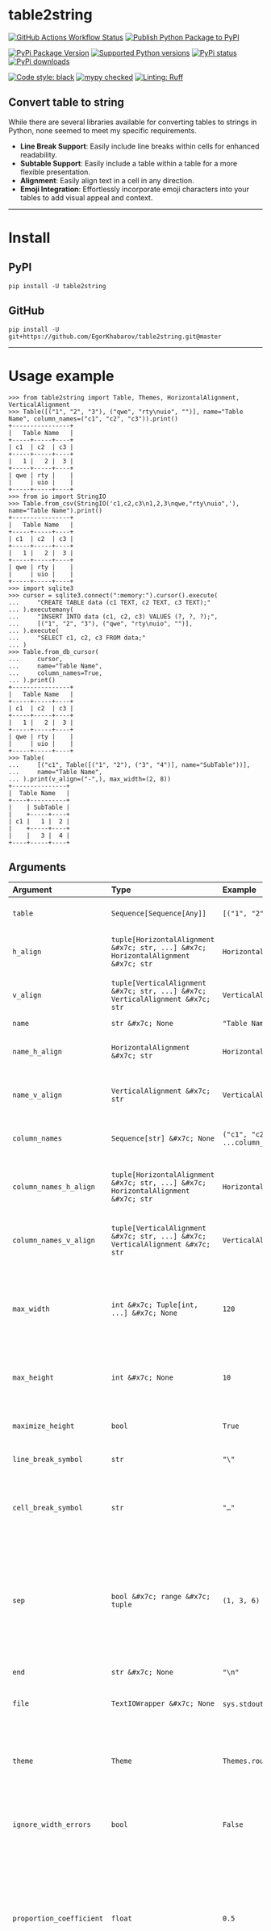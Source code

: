 # table2string

[![GitHub Actions Workflow Status](https://img.shields.io/github/actions/workflow/status/EgorKhabarov/table2string/tests.yml?style=flat&logo=GitHub&label=Tests)](https://github.com/EgorKhabarov/table2string/actions/workflows/tests.yml)
[![Publish Python Package to PyPI](https://img.shields.io/github/actions/workflow/status/EgorKhabarov/table2string/publish.yml?style=flat&logo=GitHub&label=Publish%20to%20PyPI)](https://github.com/EgorKhabarov/table2string/actions/workflows/publish.yml)

[![PyPi Package Version](https://img.shields.io/pypi/v/table2string.svg?style=flat&logo=pypi)](https://pypi.python.org/pypi/table2string)
[![Supported Python versions](https://img.shields.io/pypi/pyversions/table2string.svg?style=flat&logo=pypi)](https://pypi.python.org/pypi/table2string)
[![PyPi status](https://img.shields.io/pypi/status/table2string.svg?style=flat&logo=pypi)](https://pypi.python.org/pypi/table2string)
[![PyPi downloads](https://img.shields.io/pypi/dm/table2string.svg?style=flat&logo=pypi)](https://pypi.org/project/table2string/)

[![Code style: black](https://img.shields.io/badge/code%20style-black-000000.svg)](https://github.com/psf/black)
[![mypy checked](https://img.shields.io/badge/mypy-checked-blue)](https://github.com/python/mypy)
[![Linting: Ruff](https://img.shields.io/endpoint?url=https://raw.githubusercontent.com/charliermarsh/ruff/main/assets/badge/v2.json)](https://github.com/astral-sh/ruff)


## Convert table to string

While there are several libraries available for converting tables to strings in Python, none seemed to meet my specific requirements. 

- **Line Break Support**: Easily include line breaks within cells for enhanced readability.
- **Subtable Support**: Easily include a table within a table for a more flexible presentation.
- **Alignment**: Easily align text in a cell in any direction.
- **Emoji Integration**: Effortlessly incorporate emoji characters into your tables to add visual appeal and context.

---

# Install

## PyPI

```shell
pip install -U table2string
```

## GitHub

```shell
pip install -U git+https://github.com/EgorKhabarov/table2string.git@master
```

---

# Usage example

```pycon
>>> from table2string import Table, Themes, HorizontalAlignment, VerticalAlignment
>>> Table([("1", "2", "3"), ("qwe", "rty\nuio", "")], name="Table Name", column_names=("c1", "c2", "c3")).print()
+----------------+
|   Table Name   |
+-----+-----+----+
| c1  | c2  | c3 |
+-----+-----+----+
|   1 |   2 |  3 |
+-----+-----+----+
| qwe | rty |    |
|     | uio |    |
+-----+-----+----+
>>> from io import StringIO
>>> Table.from_csv(StringIO('c1,c2,c3\n1,2,3\nqwe,"rty\nuio",'), name="Table Name").print()
+----------------+
|   Table Name   |
+-----+-----+----+
| c1  | c2  | c3 |
+-----+-----+----+
|   1 |   2 |  3 |
+-----+-----+----+
| qwe | rty |    |
|     | uio |    |
+-----+-----+----+
>>> import sqlite3
>>> cursor = sqlite3.connect(":memory:").cursor().execute(
...     "CREATE TABLE data (c1 TEXT, c2 TEXT, c3 TEXT);"
... ).executemany(
...     "INSERT INTO data (c1, c2, c3) VALUES (?, ?, ?);",
...     [("1", "2", "3"), ("qwe", "rty\nuio", "")],
... ).execute(
...     "SELECT c1, c2, c3 FROM data;"
... )
>>> Table.from_db_cursor(
...     cursor,
...     name="Table Name",
...     column_names=True,
... ).print()
+----------------+
|   Table Name   |
+-----+-----+----+
| c1  | c2  | c3 |
+-----+-----+----+
|   1 |   2 |  3 |
+-----+-----+----+
| qwe | rty |    |
|     | uio |    |
+-----+-----+----+
>>> Table(
...     [("c1", Table([("1", "2"), ("3", "4")], name="SubTable"))],
...     name="Table Name",
... ).print(v_align=("-",), max_width=(2, 8))
+---------------+
|  Table Name   |
+----+----------+
|    | SubTable |
|    +-----+----+
| c1 |   1 |  2 |
|    +-----+----+
|    |   3 |  4 |
+----+-----+----+

```

## Arguments

| Argument                 | Type                                                                               | Example                         | Description                                                                                                                                                 |
|:-------------------------|:-----------------------------------------------------------------------------------|:--------------------------------|:------------------------------------------------------------------------------------------------------------------------------------------------------------|
| `table`                  | `Sequence[Sequence[Any]]`                                                          | `[("1", "2"), ("3", "4")]`      | A two-dimensional matrix                                                                                                                                    |
| `h_align`                | `tuple[HorizontalAlignment &#x7c; str, ...] &#x7c; HorizontalAlignment &#x7c; str` | `HorizontalAlignment.CENTER`    | Allows you to align text in a cell horizontally                                                                                                             |
| `v_align`                | `tuple[VerticalAlignment &#x7c; str, ...] &#x7c; VerticalAlignment &#x7c; str`     | `VerticalAlignment.MIDDLE`      | Allows you to align text in a cell vertically                                                                                                               |
| `name`                   | `str &#x7c; None`                                                                  | `"Table Name"`                  | Table name                                                                                                                                                  |
| `name_h_align`           | `HorizontalAlignment &#x7c; str`                                                   | `HorizontalAlignment.CENTER`    | Allows you to align table name horizontally                                                                                                                 |
| `name_v_align`           | `VerticalAlignment &#x7c; str`                                                     | `VerticalAlignment.MIDDLE`      | Allows you to align table name vertically                                                                                                                   |
| `column_names`           | `Sequence[str] &#x7c; None`                                                        | `("c1", "c2", ...column_count)` | Sets the names for the table columns                                                                                                                        |
| `column_names_h_align`   | `tuple[HorizontalAlignment &#x7c; str, ...] &#x7c; HorizontalAlignment &#x7c; str` | `HorizontalAlignment.CENTER`    | Allows you to align column names horizontally                                                                                                               |
| `column_names_v_align`   | `tuple[VerticalAlignment &#x7c; str, ...] &#x7c; VerticalAlignment &#x7c; str`     | `VerticalAlignment.MIDDLE`      | Allows you to align column names vertically                                                                                                                 |
| `max_width`              | `int &#x7c; Tuple[int, ...] &#x7c; None`                                           | `120`                           | Allows you to set the width of the entire table or individually for each column                                                                             |
| `max_height`             | `int &#x7c; None`                                                                  | `10`                            | Specifies the maximum height for rows                                                                                                                       |
| `maximize_height`        | `bool`                                                                             | `True`                          | Force height to be taken from max_height                                                                                                                    |
| `line_break_symbol`      | `str`                                                                              | `"\"`                           | Line break symbol                                                                                                                                           |
| `cell_break_symbol`      | `str`                                                                              | `"…"`                           | Symbol indicating the end of text when there is not enough height                                                                                           |
| `sep`                    | `bool &#x7c; range &#x7c; tuple`                                                   | `(1, 3, 6)`                     | Handles the separators between table rows and can be either a boolean type or possess a `__contains__` method                                               |
| `end`                    | `str &#x7c; None`                                                                  | `"\n"`                          | Behaves the same as `print(end=)`                                                                                                                           |
| `file`                   | `TextIOWrapper &#x7c; None`                                                        | `sys.stdout` or `io.StringIO()` | Behaves the same as `print(file=)`                                                                                                                          |
| `theme`                  | `Theme`                                                                            | `Themes.rounded_thick`          | Allows you to set a specific theme for the table. For example, the border style                                                                             |
| `ignore_width_errors`    | `bool`                                                                             | `False`                         | Will fix errors in max_width if they exist                                                                                                                  |
| `proportion_coefficient` | `float`                                                                            | `0.5`                           | Affects the width distribution of the columns. A value of `0.0` corresponds to proportional distribution, `1.0` averages the values, and `2.0` inverts them |


## Text alignment

| Align                                     | Example           | Description                                                                                                                    |
|:------------------------------------------|:------------------|:-------------------------------------------------------------------------------------------------------------------------------|
| `"<align>"` or `("<align>",)`             | `"^"` or `("^",)` | Setting `align` (`"^"`) for all columns                                                                                        |
| `("<align_1>", "<align_2>")`              | `("^", "<")`      | Setting `align_1` (`"^"`) for the first column and `align_2` (`"<"`) for all other columns                                     |
| `("<align_1>", "<align_2>", "<align_3>")` | `("^", "<", ">")` | Setting `align_1` (`"^"`) for the first column and `align_2` (`"<"`) for the second and `align_3` (`">"`) for the third column |

You can also use the corresponding `HorizontalAlignment` or `VerticalAlignment` type

For `name_h_align` and `name_v_align` only the `str` type or the corresponding `HorizontalAlignment` or `VerticalAlignment` type is valid

### HorizontalAlignment

| Align                                      | Description                                                                                                                                          |
|:-------------------------------------------|:-----------------------------------------------------------------------------------------------------------------------------------------------------|
| `AUTO` or `AUTO_AUTO` or `*` or `**`       | Alignment depends on the type. If this is a number and there are no line breaks in this cell, then align to the right; otherwise, align to the left. |
| `LEFT` or `LEFT_LEFT` or `<` or `<<`       | All lines are left aligned                                                                                                                           |
| `CENTER` or `CENTER_CENTER` or `^` or `^^` | All lines are center aligned                                                                                                                         |
| `RIGHT` or `RIGHT_RIGHT` or `>` or `>>`    | All lines are right aligned                                                                                                                          |
| `LEFT_CENTER` or `<^`                      | The first line is left aligned and the remaining lines are centered                                                                                  |
| `LEFT_RIGHT` or `<>`                       | The first line is left aligned and the remaining lines are right aligned                                                                             |
| `CENTER_LEFT` or `^<`                      | The first line is aligned to the center, and the remaining lines are aligned to the left of the first line.                                          |
| `CENTER_RIGHT` or `^>`                     | The first line is aligned to the center, and the remaining lines are aligned to the right of the first line.                                         |
| `RIGHT_LEFT` or `><`                       | The first line is right aligned and the remaining lines are left aligned                                                                             |
| `RIGHT_CENTER` or `>^`                     | The first line is right aligned and the remaining lines are centered                                                                                 |

### VerticalAlignment

| Align           | Description             |
|:----------------|:------------------------|
| `TOP` or `^`    | Text are top aligned    |
| `MIDDLE` or `-` | Text are centered       |
| `BOTTOM` or `_` | Text are bottom aligned |


<details>
<summary>Example</summary>

```pycon
>>> from functools import partial
>>> sub_table_auto_func = partial(Table, [("123", "text",)], max_height=4, maximize_height=True)
>>> sub_table_func = partial(Table, [("first line\ntext",)], max_height=4, maximize_height=True)
>>> Table(
...     [
...         *(
...             [v_align, sub_table_auto_func(h_align="*", v_align=v_align)] + [
...                 sub_table_func(h_align=h_align, v_align=v_align)
...                 for h_align in ("<", ">", "^", "^<", "^>")
...             ]
...             for v_align in ("^", "-", "_")
...         )
...     ],
...     column_names=(" ", "*", "<", ">", "^", "^<", "^>"),
... ).print(max_width=(1, len("first line")+4), v_align=("-",))
+---+----------------+----------------+----------------+----------------+----------------+----------------+
|   |       *        |       <        |       >        |       ^        |       ^<       |       ^>       |
+---+-------+--------+----------------+----------------+----------------+----------------+----------------+
|   |   123 | text   | first line     |     first line |   first line   |   first line   |   first line   |
| ^ |       |        | text           |           text |      text      |   text         |         text   |
|   |       |        |                |                |                |                |                |
|   |       |        |                |                |                |                |                |
+---+-------+--------+----------------+----------------+----------------+----------------+----------------+
|   |       |        |                |                |                |                |                |
| - |   123 | text   | first line     |     first line |   first line   |   first line   |   first line   |
|   |       |        | text           |           text |      text      |   text         |         text   |
|   |       |        |                |                |                |                |                |
+---+-------+--------+----------------+----------------+----------------+----------------+----------------+
|   |       |        |                |                |                |                |                |
| _ |       |        |                |                |                |                |                |
|   |       |        | first line     |     first line |   first line   |   first line   |   first line   |
|   |   123 | text   | text           |           text |      text      |   text         |         text   |
+---+-------+--------+----------------+----------------+----------------+----------------+----------------+

```
</details>

## Custom width and height settings

| Width                               | Example        | Description                                                                                                                 |
|-------------------------------------|----------------|-----------------------------------------------------------------------------------------------------------------------------|
| `<width>`                           | `10`           | Setting `width` (`10`) for the whole table                                                                                  |
| `(<width>,)`                        | `(10,)`        | Setting `width_1` (`10`) for all column                                                                                     |
| `(<width_1>, <width_2>)`            | `(10, 20)`     | Setting `width_1` (`10`) for the first column and `width_2` (`20`) for all other columns                                    |
| `(<width_1>, <width_2>, <width_3>)` | `(10, 20, 30)` | Setting `width_1` (`10`) for the first column and `width_2` (`20`) for the second and `width_3` (`30`) for the third column |

<details>
<summary>Example</summary>

```pycon
>>> # Width of the entire table with borders
>>> Table([(1, 12345, "example")]).print(max_width=30)
+-----+----------+-----------+
|   1 |    12345 | example   |
+-----+----------+-----------+
>>> # Width of each column individually
>>> Table([(1, 12345, "example")]).print(max_width=(10,))
+------------+------------+------------+
|          1 |      12345 | example    |
+------------+------------+------------+
>>> Table([(1, 12345, "example")]).print(max_width=(1, 8, 6))
+---+----------+--------+
| 1 |    12345 | exampl↩|
|   |          | e      |
+---+----------+--------+
>>> Table([(1, 12345, "example")]).print(max_width=(1, 5, 7))
+---+-------+---------+
| 1 | 12345 | example |
+---+-------+---------+
>>> Table([("123456\n\n789000", "example")]).print(max_width=(3, 4), max_height=4)
+-----+------+
| 123↩| exam↩|
| 456 | ple  |
|     |      |
| 789…|      |
+-----+------+
>>> Table([("123456789",)]).print(max_width=(1,), max_height=1)
+---+
| 1…|
+---+
>>> Table([("123\n456\n789",)]).print(
...     max_width=(3,),
...     max_height=4,
...     maximize_height=True,
... )
+-----+
| 123 |
| 456 |
| 789 |
|     |
+-----+
>>> Table([("123456789",)]).print(
...     max_width=(3,),
...     max_height=4,
...     maximize_height=True,
... )
+-----+
| 123↩|
| 456↩|
| 789 |
|     |
+-----+

```
</details>

## Separator settings

| Separator              | Description                                |
|------------------------|--------------------------------------------|
| `sep=True`             | All horizontal dividers included           |
| `sep=False`            | All horizontal dividers are disabled       |
| `sep=(1,)`             | Only first delimiter                       |
| `sep=(1, 3, 5)`        | Only first third and fifth separator       |
| `sep=range(1, 100, 5)` | Delimiter every five lines first 100 lines |

<details>
<summary>Example</summary>

```pycon
>>> table_1 = Table([("qwe", "rty\nuio"), ("123456\n\n789000", "example")])
>>> kwargs = {
...     "max_width": (3, 4),
...     "max_height": 4,
... }
>>> table_1.print(**kwargs, sep=True)
+-----+------+
| qwe | rty  |
|     | uio  |
+-----+------+
| 123↩| exam↩|
| 456 | ple  |
|     |      |
| 789…|      |
+-----+------+
>>> table_1.print(**kwargs, sep=False)
+-----+------+
| qwe | rty  |
|     | uio  |
| 123↩| exam↩|
| 456 | ple  |
|     |      |
| 789…|      |
+-----+------+
>>> table_2 = Table([("1", "2"), ("3", "4")], name="Name")
>>> table_2.print(sep=True)
+-------+
| Name  |
+---+---+
| 1 | 2 |
+---+---+
| 3 | 4 |
+---+---+
>>> table_2.print(sep=False)
+-------+
| Name  |
+---+---+
| 1 | 2 |
| 3 | 4 |
+---+---+
>>> table_3 = Table([("1", "2"), ("3", "4"), ("5", "6"), ("7", "8")])
>>> table_3.print(sep=(1,))
+---+---+
| 1 | 2 |
+---+---+
| 3 | 4 |
| 5 | 6 |
| 7 | 8 |
+---+---+
>>> table_3.print(sep=(2,))
+---+---+
| 1 | 2 |
| 3 | 4 |
+---+---+
| 5 | 6 |
| 7 | 8 |
+---+---+
>>> table_3.print(sep=(1, 3))
+---+---+
| 1 | 2 |
+---+---+
| 3 | 4 |
| 5 | 6 |
+---+---+
| 7 | 8 |
+---+---+
>>> table_4 = Table([("1", "2"), ("3", "4"), ("5", "6"), ("7", "8")], name="Name")
>>> table_4.print(sep=(1,))
+-------+
| Name  |
+---+---+
| 1 | 2 |
+---+---+
| 3 | 4 |
| 5 | 6 |
| 7 | 8 |
+---+---+
>>> table_4.print(sep=(2,))
+-------+
| Name  |
+---+---+
| 1 | 2 |
| 3 | 4 |
+---+---+
| 5 | 6 |
| 7 | 8 |
+---+---+
>>> table_4.print(sep=(1, 3))
+-------+
| Name  |
+---+---+
| 1 | 2 |
+---+---+
| 3 | 4 |
| 5 | 6 |
+---+---+
| 7 | 8 |
+---+---+

```
</details>

## Themes

### Borders

<details>
<summary>Border types</summary>

```pycon
>>> from table2string import Themes, HorizontalAlignment
>>> table = []
>>> example_table = Table([(" ", " "), (" ", " "), (" ", " ")])
>>> theme_names = (
...     ("ascii_thin", "ascii_thin_double"),
...     ("ascii_double", "ascii_double_thin"),
...     ("thin", "thin_thick"),
...     ("thin_double", "rounded_double"),
...     ("rounded", "rounded_thick"),
...     ("thick", "thick_thin"),
...     ("double", "double_thin"),
...     ("booktabs", "ascii_booktabs"),
...     ("markdown", "None"),
... )
>>> for names in theme_names:
...     table.append([])
...     for name in names:
...         string_table = example_table.stringify(
...             theme=getattr(Themes, name, Themes.ascii_thin)
...         )
...         table[-1].append(f"{name}\n{string_table}")
>>> Table(table).print(theme=Themes.thin, h_align=HorizontalAlignment.CENTER)
┌──────────────┬───────────────────┐
│  ascii_thin  │ ascii_thin_double │
│  +---+---+   │     +---+---+     │
│  |   |   |   │     |   |   |     │
│  +---+---+   │     +===+===+     │
│  |   |   |   │     |   |   |     │
│  +---+---+   │     +---+---+     │
│  |   |   |   │     |   |   |     │
│  +---+---+   │     +---+---+     │
├──────────────┼───────────────────┤
│ ascii_double │ ascii_double_thin │
│  +===+===+   │     +===+===+     │
│  ‖   ‖   ‖   │     ‖   ‖   ‖     │
│  +===+===+   │     +---+---+     │
│  ‖   ‖   ‖   │     ‖   ‖   ‖     │
│  +===+===+   │     +===+===+     │
│  ‖   ‖   ‖   │     ‖   ‖   ‖     │
│  +===+===+   │     +===+===+     │
├──────────────┼───────────────────┤
│     thin     │    thin_thick     │
│  ┌───┬───┐   │     ┌───┬───┐     │
│  │   │   │   │     │   │   │     │
│  ├───┼───┤   │     ┝━━━┿━━━┥     │
│  │   │   │   │     │   │   │     │
│  ├───┼───┤   │     ├───┼───┤     │
│  │   │   │   │     │   │   │     │
│  └───┴───┘   │     └───┴───┘     │
├──────────────┼───────────────────┤
│ thin_double  │  rounded_double   │
│  ┌───┬───┐   │     ╭───┬───╮     │
│  │   │   │   │     │   │   │     │
│  ╞═══╪═══╡   │     ╞═══╪═══╡     │
│  │   │   │   │     │   │   │     │
│  ├───┼───┤   │     ├───┼───┤     │
│  │   │   │   │     │   │   │     │
│  └───┴───┘   │     ╰───┴───╯     │
├──────────────┼───────────────────┤
│   rounded    │   rounded_thick   │
│  ╭───┬───╮   │     ╭───┬───╮     │
│  │   │   │   │     │   │   │     │
│  ├───┼───┤   │     ┝━━━┿━━━┥     │
│  │   │   │   │     │   │   │     │
│  ├───┼───┤   │     ├───┼───┤     │
│  │   │   │   │     │   │   │     │
│  ╰───┴───╯   │     ╰───┴───╯     │
├──────────────┼───────────────────┤
│    thick     │    thick_thin     │
│  ┏━━━┳━━━┓   │     ┏━━━┳━━━┓     │
│  ┃   ┃   ┃   │     ┃   ┃   ┃     │
│  ┣━━━╋━━━┫   │     ┠───╂───┨     │
│  ┃   ┃   ┃   │     ┃   ┃   ┃     │
│  ┣━━━╋━━━┫   │     ┣━━━╋━━━┫     │
│  ┃   ┃   ┃   │     ┃   ┃   ┃     │
│  ┗━━━┻━━━┛   │     ┗━━━┻━━━┛     │
├──────────────┼───────────────────┤
│    double    │    double_thin    │
│  ╔═══╦═══╗   │     ╔═══╦═══╗     │
│  ║   ║   ║   │     ║   ║   ║     │
│  ╠═══╬═══╣   │     ╟───╫───╢     │
│  ║   ║   ║   │     ║   ║   ║     │
│  ╠═══╬═══╣   │     ╠═══╬═══╣     │
│  ║   ║   ║   │     ║   ║   ║     │
│  ╚═══╩═══╝   │     ╚═══╩═══╝     │
├──────────────┼───────────────────┤
│   booktabs   │  ascii_booktabs   │
│   ───────    │      -------      │
│              │                   │
│   ━━━━━━━    │      =======      │
│              │                   │
│   ───────    │      -------      │
│              │                   │
│   ───────    │      -------      │
├──────────────┼───────────────────┤
│   markdown   │       None        │
│  |   |   |   │     +---+---+     │
│  |---|---|   │     |   |   |     │
│  |   |   |   │     +---+---+     │
│  |   |   |   │     |   |   |     │
│              │     +---+---+     │
│              │     |   |   |     │
│              │     +---+---+     │
└──────────────┴───────────────────┘

```
</details>

<details>
<summary>Example</summary>

```pycon
>>> from table2string import Table, Themes
>>> name = "Table Name"
>>> column_names = ("c1", "c2", "3")
>>> table = [("1", "2", "3"), ("qwe", "rty\nuio", "")]
>>> t = Table(table)
>>> t_name = Table(table, name=name)
>>> t_column_names = Table(table, column_names=column_names)
>>> t_name_column_names = Table(table, name=name, column_names=column_names)

```

<details>
<summary>Themes.ascii_thin</summary>

```pycon

>>> t.print(theme=Themes.ascii_thin)
+-----+-----+---+
|   1 |   2 | 3 |
+-----+-----+---+
| qwe | rty |   |
|     | uio |   |
+-----+-----+---+
>>> t_column_names.print(theme=Themes.ascii_thin)
+-----+-----+---+
| c1  | c2  | 3 |
+-----+-----+---+
|   1 |   2 | 3 |
+-----+-----+---+
| qwe | rty |   |
|     | uio |   |
+-----+-----+---+
>>> t_name.print(theme=Themes.ascii_thin)
+---------------+
|  Table Name   |
+-----+-----+---+
|   1 |   2 | 3 |
+-----+-----+---+
| qwe | rty |   |
|     | uio |   |
+-----+-----+---+
>>> t_name_column_names.print(theme=Themes.ascii_thin)
+---------------+
|  Table Name   |
+-----+-----+---+
| c1  | c2  | 3 |
+-----+-----+---+
|   1 |   2 | 3 |
+-----+-----+---+
| qwe | rty |   |
|     | uio |   |
+-----+-----+---+

```
</details>


<details>
<summary>Themes.ascii_thin_double</summary>

```pycon
>>> t.print(theme=Themes.ascii_thin_double)
+-----+-----+---+
|   1 |   2 | 3 |
+=====+=====+===+
| qwe | rty |   |
|     | uio |   |
+-----+-----+---+
>>> t_column_names.print(theme=Themes.ascii_thin_double)
+-----+-----+---+
| c1  | c2  | 3 |
+=====+=====+===+
|   1 |   2 | 3 |
+-----+-----+---+
| qwe | rty |   |
|     | uio |   |
+-----+-----+---+
>>> t_name.print(theme=Themes.ascii_thin_double)
+---------------+
|  Table Name   |
+-----+-----+---+
|   1 |   2 | 3 |
+=====+=====+===+
| qwe | rty |   |
|     | uio |   |
+-----+-----+---+
>>> t_name_column_names.print(theme=Themes.ascii_thin_double)
+---------------+
|  Table Name   |
+-----+-----+---+
| c1  | c2  | 3 |
+=====+=====+===+
|   1 |   2 | 3 |
+-----+-----+---+
| qwe | rty |   |
|     | uio |   |
+-----+-----+---+

```
</details>


<details>
<summary>Themes.ascii_double</summary>

```pycon
>>> t.print(theme=Themes.ascii_double)
+=====+=====+===+
‖   1 ‖   2 ‖ 3 ‖
+=====+=====+===+
‖ qwe ‖ rty ‖   ‖
‖     ‖ uio ‖   ‖
+=====+=====+===+
>>> t_column_names.print(theme=Themes.ascii_double)
+=====+=====+===+
‖ c1  ‖ c2  ‖ 3 ‖
+=====+=====+===+
‖   1 ‖   2 ‖ 3 ‖
+=====+=====+===+
‖ qwe ‖ rty ‖   ‖
‖     ‖ uio ‖   ‖
+=====+=====+===+
>>> t_name.print(theme=Themes.ascii_double)
+===============+
‖  Table Name   ‖
+=====+=====+===+
‖   1 ‖   2 ‖ 3 ‖
+=====+=====+===+
‖ qwe ‖ rty ‖   ‖
‖     ‖ uio ‖   ‖
+=====+=====+===+
>>> t_name_column_names.print(theme=Themes.ascii_double)
+===============+
‖  Table Name   ‖
+=====+=====+===+
‖ c1  ‖ c2  ‖ 3 ‖
+=====+=====+===+
‖   1 ‖   2 ‖ 3 ‖
+=====+=====+===+
‖ qwe ‖ rty ‖   ‖
‖     ‖ uio ‖   ‖
+=====+=====+===+

```
</details>


<details>
<summary>Themes.ascii_double_thin</summary>

```pycon
>>> t.print(theme=Themes.ascii_double_thin)
+=====+=====+===+
‖   1 ‖   2 ‖ 3 ‖
+-----+-----+---+
‖ qwe ‖ rty ‖   ‖
‖     ‖ uio ‖   ‖
+=====+=====+===+
>>> t_column_names.print(theme=Themes.ascii_double_thin)
+=====+=====+===+
‖ c1  ‖ c2  ‖ 3 ‖
+-----+-----+---+
‖   1 ‖   2 ‖ 3 ‖
+=====+=====+===+
‖ qwe ‖ rty ‖   ‖
‖     ‖ uio ‖   ‖
+=====+=====+===+
>>> t_name.print(theme=Themes.ascii_double_thin)
+===============+
‖  Table Name   ‖
+=====+=====+===+
‖   1 ‖   2 ‖ 3 ‖
+-----+-----+---+
‖ qwe ‖ rty ‖   ‖
‖     ‖ uio ‖   ‖
+=====+=====+===+
>>> t_name_column_names.print(theme=Themes.ascii_double_thin)
+===============+
‖  Table Name   ‖
+=====+=====+===+
‖ c1  ‖ c2  ‖ 3 ‖
+-----+-----+---+
‖   1 ‖   2 ‖ 3 ‖
+=====+=====+===+
‖ qwe ‖ rty ‖   ‖
‖     ‖ uio ‖   ‖
+=====+=====+===+

```
</details>


<details>
<summary>Themes.ascii_booktabs</summary>

```pycon
>>> t.print(theme=Themes.ascii_booktabs)
 --------------- 
    1     2   3  
 =============== 
  qwe   rty      
        uio      
 --------------- 
>>> t_column_names.print(theme=Themes.ascii_booktabs)
 --------------- 
  c1    c2    3  
 =============== 
    1     2   3  
 --------------- 
  qwe   rty      
        uio      
 --------------- 
>>> t_name.print(theme=Themes.ascii_booktabs)
 --------------- 
   Table Name    
 --------------- 
    1     2   3  
 =============== 
  qwe   rty      
        uio      
 --------------- 
>>> t_name_column_names.print(theme=Themes.ascii_booktabs)
 --------------- 
   Table Name    
 --------------- 
  c1    c2    3  
 =============== 
    1     2   3  
 --------------- 
  qwe   rty      
        uio      
 --------------- 

```
</details>


<details>
<summary>Themes.thin</summary>

```pycon
>>> t.print(theme=Themes.thin)
┌─────┬─────┬───┐
│   1 │   2 │ 3 │
├─────┼─────┼───┤
│ qwe │ rty │   │
│     │ uio │   │
└─────┴─────┴───┘
>>> t_column_names.print(theme=Themes.thin)
┌─────┬─────┬───┐
│ c1  │ c2  │ 3 │
├─────┼─────┼───┤
│   1 │   2 │ 3 │
├─────┼─────┼───┤
│ qwe │ rty │   │
│     │ uio │   │
└─────┴─────┴───┘
>>> t_name.print(theme=Themes.thin)
┌───────────────┐
│  Table Name   │
├─────┬─────┬───┤
│   1 │   2 │ 3 │
├─────┼─────┼───┤
│ qwe │ rty │   │
│     │ uio │   │
└─────┴─────┴───┘
>>> t_name_column_names.print(theme=Themes.thin)
┌───────────────┐
│  Table Name   │
├─────┬─────┬───┤
│ c1  │ c2  │ 3 │
├─────┼─────┼───┤
│   1 │   2 │ 3 │
├─────┼─────┼───┤
│ qwe │ rty │   │
│     │ uio │   │
└─────┴─────┴───┘

```
</details>


<details>
<summary>Themes.thin_thick</summary>

```pycon
>>> t.print(theme=Themes.thin_thick)
┌─────┬─────┬───┐
│   1 │   2 │ 3 │
┝━━━━━┿━━━━━┿━━━┥
│ qwe │ rty │   │
│     │ uio │   │
└─────┴─────┴───┘
>>> t_column_names.print(theme=Themes.thin_thick)
┌─────┬─────┬───┐
│ c1  │ c2  │ 3 │
┝━━━━━┿━━━━━┿━━━┥
│   1 │   2 │ 3 │
├─────┼─────┼───┤
│ qwe │ rty │   │
│     │ uio │   │
└─────┴─────┴───┘
>>> t_name.print(theme=Themes.thin_thick)
┌───────────────┐
│  Table Name   │
├─────┬─────┬───┤
│   1 │   2 │ 3 │
┝━━━━━┿━━━━━┿━━━┥
│ qwe │ rty │   │
│     │ uio │   │
└─────┴─────┴───┘
>>> t_name_column_names.print(theme=Themes.thin_thick)
┌───────────────┐
│  Table Name   │
├─────┬─────┬───┤
│ c1  │ c2  │ 3 │
┝━━━━━┿━━━━━┿━━━┥
│   1 │   2 │ 3 │
├─────┼─────┼───┤
│ qwe │ rty │   │
│     │ uio │   │
└─────┴─────┴───┘

```
</details>


<details>
<summary>Themes.thin_double</summary>

```pycon
>>> t.print(theme=Themes.thin_double)
┌─────┬─────┬───┐
│   1 │   2 │ 3 │
╞═════╪═════╪═══╡
│ qwe │ rty │   │
│     │ uio │   │
└─────┴─────┴───┘
>>> t_column_names.print(theme=Themes.thin_double)
┌─────┬─────┬───┐
│ c1  │ c2  │ 3 │
╞═════╪═════╪═══╡
│   1 │   2 │ 3 │
├─────┼─────┼───┤
│ qwe │ rty │   │
│     │ uio │   │
└─────┴─────┴───┘
>>> t_name.print(theme=Themes.thin_double)
┌───────────────┐
│  Table Name   │
├─────┬─────┬───┤
│   1 │   2 │ 3 │
╞═════╪═════╪═══╡
│ qwe │ rty │   │
│     │ uio │   │
└─────┴─────┴───┘
>>> t_name_column_names.print(theme=Themes.thin_double)
┌───────────────┐
│  Table Name   │
├─────┬─────┬───┤
│ c1  │ c2  │ 3 │
╞═════╪═════╪═══╡
│   1 │   2 │ 3 │
├─────┼─────┼───┤
│ qwe │ rty │   │
│     │ uio │   │
└─────┴─────┴───┘

```
</details>


<details>
<summary>Themes.rounded</summary>

```pycon
>>> t.print(theme=Themes.rounded)
╭─────┬─────┬───╮
│   1 │   2 │ 3 │
├─────┼─────┼───┤
│ qwe │ rty │   │
│     │ uio │   │
╰─────┴─────┴───╯
>>> t_column_names.print(theme=Themes.rounded)
╭─────┬─────┬───╮
│ c1  │ c2  │ 3 │
├─────┼─────┼───┤
│   1 │   2 │ 3 │
├─────┼─────┼───┤
│ qwe │ rty │   │
│     │ uio │   │
╰─────┴─────┴───╯
>>> t_name.print(theme=Themes.rounded)
╭───────────────╮
│  Table Name   │
├─────┬─────┬───┤
│   1 │   2 │ 3 │
├─────┼─────┼───┤
│ qwe │ rty │   │
│     │ uio │   │
╰─────┴─────┴───╯
>>> t_name_column_names.print(theme=Themes.rounded)
╭───────────────╮
│  Table Name   │
├─────┬─────┬───┤
│ c1  │ c2  │ 3 │
├─────┼─────┼───┤
│   1 │   2 │ 3 │
├─────┼─────┼───┤
│ qwe │ rty │   │
│     │ uio │   │
╰─────┴─────┴───╯

```
</details>


<details>
<summary>Themes.rounded_thick</summary>

```pycon
>>> t.print(theme=Themes.rounded_thick)
╭─────┬─────┬───╮
│   1 │   2 │ 3 │
┝━━━━━┿━━━━━┿━━━┥
│ qwe │ rty │   │
│     │ uio │   │
╰─────┴─────┴───╯
>>> t_column_names.print(theme=Themes.rounded_thick)
╭─────┬─────┬───╮
│ c1  │ c2  │ 3 │
┝━━━━━┿━━━━━┿━━━┥
│   1 │   2 │ 3 │
├─────┼─────┼───┤
│ qwe │ rty │   │
│     │ uio │   │
╰─────┴─────┴───╯
>>> t_name.print(theme=Themes.rounded_thick)
╭───────────────╮
│  Table Name   │
├─────┬─────┬───┤
│   1 │   2 │ 3 │
┝━━━━━┿━━━━━┿━━━┥
│ qwe │ rty │   │
│     │ uio │   │
╰─────┴─────┴───╯
>>> t_name_column_names.print(theme=Themes.rounded_thick)
╭───────────────╮
│  Table Name   │
├─────┬─────┬───┤
│ c1  │ c2  │ 3 │
┝━━━━━┿━━━━━┿━━━┥
│   1 │   2 │ 3 │
├─────┼─────┼───┤
│ qwe │ rty │   │
│     │ uio │   │
╰─────┴─────┴───╯

```
</details>


<details>
<summary>Themes.rounded_double</summary>

```pycon
>>> t.print(theme=Themes.rounded_double)
╭─────┬─────┬───╮
│   1 │   2 │ 3 │
╞═════╪═════╪═══╡
│ qwe │ rty │   │
│     │ uio │   │
╰─────┴─────┴───╯
>>> t_column_names.print(theme=Themes.rounded_double)
╭─────┬─────┬───╮
│ c1  │ c2  │ 3 │
╞═════╪═════╪═══╡
│   1 │   2 │ 3 │
├─────┼─────┼───┤
│ qwe │ rty │   │
│     │ uio │   │
╰─────┴─────┴───╯
>>> t_name.print(theme=Themes.rounded_double)
╭───────────────╮
│  Table Name   │
├─────┬─────┬───┤
│   1 │   2 │ 3 │
╞═════╪═════╪═══╡
│ qwe │ rty │   │
│     │ uio │   │
╰─────┴─────┴───╯
>>> t_name_column_names.print(theme=Themes.rounded_double)
╭───────────────╮
│  Table Name   │
├─────┬─────┬───┤
│ c1  │ c2  │ 3 │
╞═════╪═════╪═══╡
│   1 │   2 │ 3 │
├─────┼─────┼───┤
│ qwe │ rty │   │
│     │ uio │   │
╰─────┴─────┴───╯

```
</details>


<details>
<summary>Themes.thick</summary>

```pycon
>>> t.print(theme=Themes.thick)
┏━━━━━┳━━━━━┳━━━┓
┃   1 ┃   2 ┃ 3 ┃
┣━━━━━╋━━━━━╋━━━┫
┃ qwe ┃ rty ┃   ┃
┃     ┃ uio ┃   ┃
┗━━━━━┻━━━━━┻━━━┛
>>> t_column_names.print(theme=Themes.thick)
┏━━━━━┳━━━━━┳━━━┓
┃ c1  ┃ c2  ┃ 3 ┃
┣━━━━━╋━━━━━╋━━━┫
┃   1 ┃   2 ┃ 3 ┃
┣━━━━━╋━━━━━╋━━━┫
┃ qwe ┃ rty ┃   ┃
┃     ┃ uio ┃   ┃
┗━━━━━┻━━━━━┻━━━┛
>>> t_name.print(theme=Themes.thick)
┏━━━━━━━━━━━━━━━┓
┃  Table Name   ┃
┣━━━━━┳━━━━━┳━━━┫
┃   1 ┃   2 ┃ 3 ┃
┣━━━━━╋━━━━━╋━━━┫
┃ qwe ┃ rty ┃   ┃
┃     ┃ uio ┃   ┃
┗━━━━━┻━━━━━┻━━━┛
>>> t_name_column_names.print(theme=Themes.thick)
┏━━━━━━━━━━━━━━━┓
┃  Table Name   ┃
┣━━━━━┳━━━━━┳━━━┫
┃ c1  ┃ c2  ┃ 3 ┃
┣━━━━━╋━━━━━╋━━━┫
┃   1 ┃   2 ┃ 3 ┃
┣━━━━━╋━━━━━╋━━━┫
┃ qwe ┃ rty ┃   ┃
┃     ┃ uio ┃   ┃
┗━━━━━┻━━━━━┻━━━┛

```
</details>


<details>
<summary>Themes.thick_thin</summary>

```pycon
>>> t.print(theme=Themes.thick_thin)
┏━━━━━┳━━━━━┳━━━┓
┃   1 ┃   2 ┃ 3 ┃
┠─────╂─────╂───┨
┃ qwe ┃ rty ┃   ┃
┃     ┃ uio ┃   ┃
┗━━━━━┻━━━━━┻━━━┛
>>> t_column_names.print(theme=Themes.thick_thin)
┏━━━━━┳━━━━━┳━━━┓
┃ c1  ┃ c2  ┃ 3 ┃
┠─────╂─────╂───┨
┃   1 ┃   2 ┃ 3 ┃
┣━━━━━╋━━━━━╋━━━┫
┃ qwe ┃ rty ┃   ┃
┃     ┃ uio ┃   ┃
┗━━━━━┻━━━━━┻━━━┛
>>> t_name.print(theme=Themes.thick_thin)
┏━━━━━━━━━━━━━━━┓
┃  Table Name   ┃
┣━━━━━┳━━━━━┳━━━┫
┃   1 ┃   2 ┃ 3 ┃
┠─────╂─────╂───┨
┃ qwe ┃ rty ┃   ┃
┃     ┃ uio ┃   ┃
┗━━━━━┻━━━━━┻━━━┛
>>> t_name_column_names.print(theme=Themes.thick_thin)
┏━━━━━━━━━━━━━━━┓
┃  Table Name   ┃
┣━━━━━┳━━━━━┳━━━┫
┃ c1  ┃ c2  ┃ 3 ┃
┠─────╂─────╂───┨
┃   1 ┃   2 ┃ 3 ┃
┣━━━━━╋━━━━━╋━━━┫
┃ qwe ┃ rty ┃   ┃
┃     ┃ uio ┃   ┃
┗━━━━━┻━━━━━┻━━━┛

```
</details>


<details>
<summary>Themes.double</summary>

```pycon
>>> t.print(theme=Themes.double)
╔═════╦═════╦═══╗
║   1 ║   2 ║ 3 ║
╠═════╬═════╬═══╣
║ qwe ║ rty ║   ║
║     ║ uio ║   ║
╚═════╩═════╩═══╝
>>> t_column_names.print(theme=Themes.double)
╔═════╦═════╦═══╗
║ c1  ║ c2  ║ 3 ║
╠═════╬═════╬═══╣
║   1 ║   2 ║ 3 ║
╠═════╬═════╬═══╣
║ qwe ║ rty ║   ║
║     ║ uio ║   ║
╚═════╩═════╩═══╝
>>> t_name.print(theme=Themes.double)
╔═══════════════╗
║  Table Name   ║
╠═════╦═════╦═══╣
║   1 ║   2 ║ 3 ║
╠═════╬═════╬═══╣
║ qwe ║ rty ║   ║
║     ║ uio ║   ║
╚═════╩═════╩═══╝
>>> t_name_column_names.print(theme=Themes.double)
╔═══════════════╗
║  Table Name   ║
╠═════╦═════╦═══╣
║ c1  ║ c2  ║ 3 ║
╠═════╬═════╬═══╣
║   1 ║   2 ║ 3 ║
╠═════╬═════╬═══╣
║ qwe ║ rty ║   ║
║     ║ uio ║   ║
╚═════╩═════╩═══╝

```
</details>


<details>
<summary>Themes.double_thin</summary>

```pycon
>>> t.print(theme=Themes.double_thin)
╔═════╦═════╦═══╗
║   1 ║   2 ║ 3 ║
╟─────╫─────╫───╢
║ qwe ║ rty ║   ║
║     ║ uio ║   ║
╚═════╩═════╩═══╝
>>> t_column_names.print(theme=Themes.double_thin)
╔═════╦═════╦═══╗
║ c1  ║ c2  ║ 3 ║
╟─────╫─────╫───╢
║   1 ║   2 ║ 3 ║
╠═════╬═════╬═══╣
║ qwe ║ rty ║   ║
║     ║ uio ║   ║
╚═════╩═════╩═══╝
>>> t_name.print(theme=Themes.double_thin)
╔═══════════════╗
║  Table Name   ║
╠═════╦═════╦═══╣
║   1 ║   2 ║ 3 ║
╟─────╫─────╫───╢
║ qwe ║ rty ║   ║
║     ║ uio ║   ║
╚═════╩═════╩═══╝
>>> t_name_column_names.print(theme=Themes.double_thin)
╔═══════════════╗
║  Table Name   ║
╠═════╦═════╦═══╣
║ c1  ║ c2  ║ 3 ║
╟─────╫─────╫───╢
║   1 ║   2 ║ 3 ║
╠═════╬═════╬═══╣
║ qwe ║ rty ║   ║
║     ║ uio ║   ║
╚═════╩═════╩═══╝

```
</details>


<details>
<summary>Themes.booktabs</summary>

```pycon
>>> t.print(theme=Themes.booktabs)
 ─────────────── 
    1     2   3  
 ━━━━━━━━━━━━━━━ 
  qwe   rty      
        uio      
 ─────────────── 
>>> t_column_names.print(theme=Themes.booktabs)
 ─────────────── 
  c1    c2    3  
 ━━━━━━━━━━━━━━━ 
    1     2   3  
 ─────────────── 
  qwe   rty      
        uio      
 ─────────────── 
>>> t_name.print(theme=Themes.booktabs)
 ─────────────── 
   Table Name    
 ─────────────── 
    1     2   3  
 ━━━━━━━━━━━━━━━ 
  qwe   rty      
        uio      
 ─────────────── 
>>> t_name_column_names.print(theme=Themes.booktabs)
 ─────────────── 
   Table Name    
 ─────────────── 
  c1    c2    3  
 ━━━━━━━━━━━━━━━ 
    1     2   3  
 ─────────────── 
  qwe   rty      
        uio      
 ─────────────── 

```
</details>


<details>
<summary>Themes.markdown</summary>

```pycon
>>> t.print(theme=Themes.markdown)
|   1 |   2 | 3 |
|-----|-----|---|
| qwe | rty |   |
|     | uio |   |
>>> t_column_names.print(theme=Themes.markdown)
| c1  | c2  | 3 |
|-----|-----|---|
|   1 |   2 | 3 |
| qwe | rty |   |
|     | uio |   |
>>> t_name.print(theme=Themes.markdown)
|  Table Name   |
|   1 |   2 | 3 |
|-----|-----|---|
| qwe | rty |   |
|     | uio |   |
>>> t_name_column_names.print(theme=Themes.markdown)
|  Table Name   |
| c1  | c2  | 3 |
|-----|-----|---|
|   1 |   2 | 3 |
| qwe | rty |   |
|     | uio |   |

```
</details>
</details>

## Emojis

<details>
<summary>Example</summary>

```python
from prettytable import PrettyTable
from table2string import Table

names = ("plain text", "emoji")
table = [
    (
        "text\ntext",
        "👨‍👩‍👧‍👦👨‍👩‍👦‍👦👨‍👩‍👧‍👧\n"
        "👨‍👨‍👧‍👦👨‍👨‍👧‍👧👨‍👩‍👧👩‍❤️‍👨\n"
        "👨‍❤️‍👨👯👩‍🦼👭👨‍👩‍👧‍👦\n"
        "👨‍👨‍👧‍👦👨‍👨‍👦👩‍👩‍👧\n"
        "👨‍👨‍👧‍👧👨‍👩‍👦‍👦",
    ),
]
t = PrettyTable(title="prettytable", field_names=names, h_align="c")
t.add_rows(table)
print(t)

t = Table(table, name="table2string", column_names=names)
t.print(h_align="^", sep=(1,))
```

<details>
<summary>Windows Terminal</summary>

![emoji_example_1.png](images/emoji_example_Windows_Terminal.png)
</details>

<details>
<summary>Windows 10</summary>

![emoji_example_windows_10_terminal.png](images/emoji_example_windows_10_terminal.png)
</details>

<details>
<summary>Windows 11</summary>

![emoji_example_windows_11_terminal.png](images/emoji_example_windows_11_terminal.png)
</details>

<details>
<summary>VT100 terminal emulator</summary>

![emoji_example_VT100_terminal_emulator.png](images/emoji_example_VT100_terminal_emulator.png)
</details>
</details>


## Subtable

<details>
<summary>Example</summary>

```pycon
>>> Table(
...     [
...         ("1",),
...         (Table([("2", "3")]),),
...     ]
... ).print()
+-------+
|     1 |
+---+---+
| 2 | 3 |
+---+---+
>>> Table([(
...     Table([(
...         Table([(
...             Table([(
...                 Table([(
...                     Table([(
...                         Table([(
...                             Table(
...                                 [
...                                     ("1",),
...                                     (Table([("2", "3")]),),
...                                 ]
...                             ),
...                         )]),
...                     )]),
...                 )]),
...             )]),
...         )]),
...     )]),
... )]).print()
+-------+
|     1 |
+---+---+
| 2 | 3 |
+---+---+
>>> Table(
...     [
...         (
...             "123",
...             Table(
...                 [
...                     ("456",),
...                     (Table([("789", "101")]),),
...                 ]
...             ),
...         ),
...     ]
... ).print()
+-----+-----------+
| 123 |       456 |
|     +-----+-----+
|     | 789 | 101 |
+-----+-----+-----+

```
</details>
